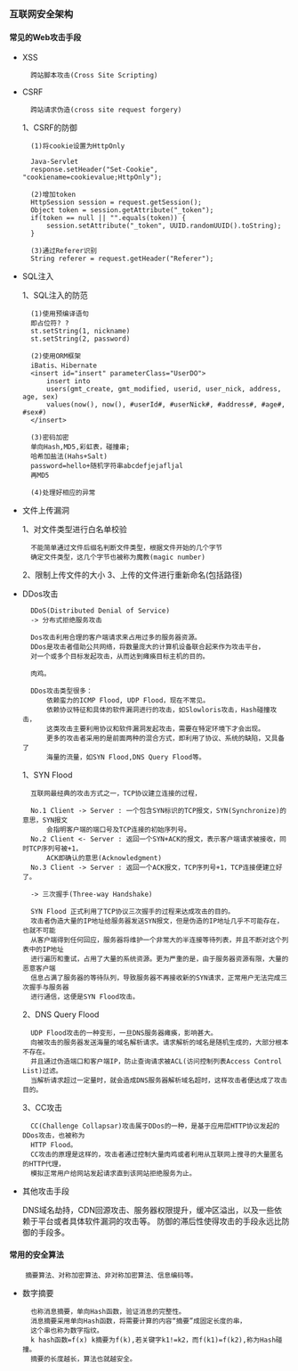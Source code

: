 ### 互联网安全架构

#### 常见的Web攻击手段

- XSS
    
        跨站脚本攻击(Cross Site Scripting)

- CSRF
    
        跨站请求伪造(cross site request forgery)
        
    1、CSRF的防御
    
        (1)将cookie设置为HttpOnly
         
        Java-Servlet                 
        response.setHeader("Set-Cookie", "cookiename=cookievalue;HttpOnly");
             
        (2)增加token
        HttpSession session = request.getSession();
        Object token = session.getAttribute("_token");
        if(token == null || "".equals(token)) {
            session.setAttribute("_token", UUID.randomUUID().toString);
        }
        
        (3)通过Referer识别
        String referer = request.getHeader("Referer");
                         
- SQL注入

    1、SQL注入的防范
        
        (1)使用预编译语句
        即占位符? ? 
        st.setString(1, nickname)
        st.setString(2, password)
        
        (2)使用ORM框架
        iBatis、Hibernate
        <insert id="insert" parameterClass="UserDO">
            insert into 
            users(gmt_create, gmt_modified, userid, user_nick, address, age, sex)
            values(now(), now(), #userId#, #userNick#, #address#, #age#, #sex#)
        </insert>

        (3)密码加密
        单向Hash,MD5,彩虹表，碰撞串;
        哈希加盐法(Hahs+Salt)
        password=hello+随机字符串abcdefjejafljal
        再MD5
        
        (4)处理好相应的异常
        
- 文件上传漏洞
      
    1、对文件类型进行白名单校验
    
        不能简单通过文件后缀名判断文件类型，根据文件开始的几个字节
        确定文件类型，这几个字节也被称为魔教(magic number)
        
    
    2、限制上传文件的大小
    3、上传的文件进行重新命名(包括路径)
        
        

- DDos攻击

        DDoS(Distributed Denial of Service)
        -> 分布式拒绝服务攻击
        
        Dos攻击利用合理的客户端请求来占用过多的服务器资源。
        DDos是攻击者借助公共网络，将数量庞大的计算机设备联合起来作为攻击平台，
        对一个或多个目标发起攻击，从而达到瘫痪目标主机的目的。
        
        肉鸡。
        
        DDos攻击类型很多：
            依赖蛮力的ICMP Flood, UDP Flood，现在不常见。
            依赖协议特征和具体的软件漏洞进行的攻击，如Slowloris攻击，Hash碰撞攻击，
            这类攻击主要利用协议和软件漏洞发起攻击，需要在特定环境下才会出现。
            更多的攻击者采用的是前面两种的混合方式，即利用了协议、系统的缺陷，又具备了
            海量的流量，如SYN Flood,DNS Query Flood等。
            
    1、SYN Flood
        
        互联网最经典的攻击方式之一，TCP协议建立连接的过程，
        
        No.1 Client -> Server : 一个包含SYN标识的TCP报文，SYN(Synchronize)的意思，SYN报文
            会指明客户端的端口号及TCP连接的初始序列号。
        No.2 Client <- Server : 返回一个SYN+ACK的报文，表示客户端请求被接收，同时TCP序列号被+1，
            ACK即确认的意思(Acknowledgment)
        No.3 Client -> Server : 返回一个ACK报文，TCP序列号+1，TCP连接便建立好了。
            
        -> 三次握手(Three-way Handshake)
            
        SYN Flood 正式利用了TCP协议三次握手的过程来达成攻击的目的。
        攻击者伪造大量的IP地址给服务器发送SYN报文，但是伪造的IP地址几乎不可能存在，也就不可能
        从客户端得到任何回应，服务器将维护一个非常大的半连接等待列表，并且不断对这个列表中的IP地址
        进行遍历和重试，占用了大量的系统资源。更为严重的是，由于服务器资源有限，大量的恶意客户端
        信息占满了服务器的等待队列，导致服务器不再接收新的SYN请求，正常用户无法完成三次握手与服务器
        进行通信，这便是SYN Flood攻击。
        
    2、DNS Query Flood
    
        UDP Flood攻击的一种变形，一旦DNS服务器瘫痪，影响甚大。
        向被攻击的服务器发送海量的域名解析请求。请求解析的域名是随机生成的，大部分根本不存在。
        并且通过伪造端口和客户端IP，防止查询请求被ACL(访问控制列表Access Control List)过滤。
        当解析请求超过一定量时，就会造成DNS服务器解析域名超时，这样攻击者便达成了攻击目的。
        
    3、CC攻击
            
        CC(Challenge Collapsar)攻击属于DDos的一种，是基于应用层HTTP协议发起的DDos攻击，也被称为
        HTTP Flood。
        CC攻击的原理是这样的，攻击者通过控制大量肉鸡或者利用从互联网上搜寻的大量匿名的HTTP代理，
        模拟正常用户给网站发起请求直到该网站拒绝服务为止。
        
- 其他攻击手段

    DNS域名劫持，CDN回源攻击、服务器权限提升，缓冲区溢出，以及一些依赖于平台或者具体软件漏洞的攻击等。
    防御的滞后性使得攻击的手段永远比防御的手段多。
    

#### 常用的安全算法

        摘要算法、对称加密算法、非对称加密算法、信息编码等。      
           
- 数字摘要

        也称消息摘要，单向Hash函数，验证消息的完整性。
        消息摘要采用单向Hash函数，将需要计算的内容“摘要”成固定长度的串，
        这个串也称为数字指纹。
        k hash函数=f(x) k摘要为f(k),若关键字k1!=k2，而f(k1)=f(k2),称为Hash碰撞。
        摘要的长度越长，算法也就越安全。
                                                     

                                                                
        
            
            
              
        
        